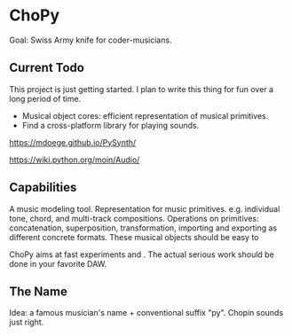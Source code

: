 # ChoPy

Goal: Swiss Army knife for coder-musicians.

## Current Todo

This project is just getting started. I plan to write this thing for fun over a long period of time.

- Musical object cores: efficient representation of musical primitives.
- Find a cross-platform library for playing sounds.

https://mdoege.github.io/PySynth/

https://wiki.python.org/moin/Audio/

## Capabilities

A music modeling tool. Representation for music primitives. e.g. individual tone, chord, and multi-track compositions. Operations on primitives: concatenation, superposition, transformation, importing and exporting as different concrete formats. These musical objects should be easy to

ChoPy aims at fast experiments and . The actual serious work should be done in your favorite DAW.

## The Name

Idea: a famous musician's name + conventional suffix "py". Chopin sounds just right.
